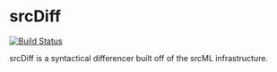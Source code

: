 # srcDiff
[![Build Status](https://img.shields.io/circleci/project/github/RedSparr0w/node-csgo-parser.svg)](https://circleci.com/gh/srcML/srcDiff)

srcDiff is a syntactical differencer built off of the srcML infrastructure.